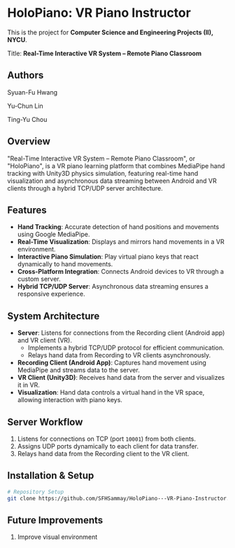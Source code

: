 # HoloPiano: VR Piano Instructor
This is the project for **Computer Science and Engineering Projects (II), NYCU**.

Title: **Real-Time Interactive VR System – Remote Piano Classroom**

## Authors
Syuan-Fu Hwang

Yu-Chun Lin

Ting-Yu Chou

## Overview
"Real-Time Interactive VR System – Remote Piano Classroom", or "HoloPiano", is a VR piano learning platform that combines MediaPipe hand tracking with Unity3D physics simulation, featuring real-time hand visualization and asynchronous data streaming between Android and VR clients through a hybrid TCP/UDP server architecture.

## Features
- **Hand Tracking**: Accurate detection of hand positions and movements using Google MediaPipe.
- **Real-Time Visualization**: Displays and mirrors hand movements in a VR environment.
- **Interactive Piano Simulation**: Play virtual piano keys that react dynamically to hand movements.
- **Cross-Platform Integration**: Connects Android devices to VR through a custom server.
- **Hybrid TCP/UDP Server**: Asynchronous data streaming ensures a responsive experience.

## System Architecture
- **Server**: Listens for connections from the Recording client (Android app) and VR client (VR).
  - Implements a hybrid TCP/UDP protocol for efficient communication.
  - Relays hand data from Recording to VR clients asynchronously.
- **Recording Client (Android App)**: Captures hand movement using MediaPipe and streams data to the server.
- **VR Client (Unity3D)**: Receives hand data from the server and visualizes it in VR.
- **Visualization**: Hand data controls a virtual hand in the VR space, allowing interaction with piano keys.
  
## Server Workflow
1. Listens for connections on TCP (port `10001`) from both clients.
2. Assigns UDP ports dynamically to each client for data transfer.
3. Relays hand data from the Recording client to the VR client.

## Installation & Setup
```bash
# Repository Setup
git clone https://github.com/SFHSammay/HoloPiano---VR-Piano-Instructor.git

```

## Future Improvements
1. Improve visual environment
